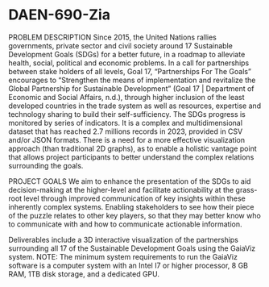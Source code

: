 # DAEN-690-Zia

PROBLEM DESCRIPTION
Since 2015, the United Nations rallies governments, private sector and civil society around 17 Sustainable Development Goals (SDGs) for a better future, in a roadmap to alleviate health, social, political and economic problems.
In a call for partnerships between stake holders of all levels, Goal 17, “Partnerships For The Goals” encourages to “Strengthen the means of implementation and revitalize the Global Partnership for Sustainable Development” (Goal 17 | Department of Economic and Social Affairs, n.d.), through higher inclusion of the least developed countries in the trade system as well as resources, expertise and technology sharing to build their self-sufficiency.
The SDGs progress is monitored by series of indicators.  It is a complex and multidimensional dataset that has reached 2.7 millions records in 2023, provided in CSV and/or JSON formats. There is a need for a more effective visualization approach (than traditional 2D graphs), as to enable a holistic vantage point that allows project participants to better understand the complex relations surrounding the goals.

PROJECT GOALS
We aim to enhance the presentation of the SDGs to aid decision-making at the higher-level and facilitate actionability at the grass-root level through improved communication of key insights within these inherently complex systems.  Enabling stakeholders to see how their piece of the puzzle relates to other key players, so that they may better know who to communicate with and how to communicate actionable information.

Deliverables include a 3D interactive visualization of the partnerships surrounding all 17 of the Sustainable Development Goals using the GaiaViz system.
NOTE: The minimum system requirements to run the GaiaViz software is a computer system with an Intel I7 or higher processor, 8 GB RAM, 1TB disk storage, and a dedicated GPU.

